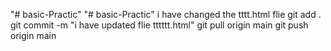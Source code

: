 "# basic-Practic" 
"# basic-Practic" 
i have changed the tttt.html flie
git add .
git commit -m "i have updated flie tttttt.html"
git pull origin main
git push origin main